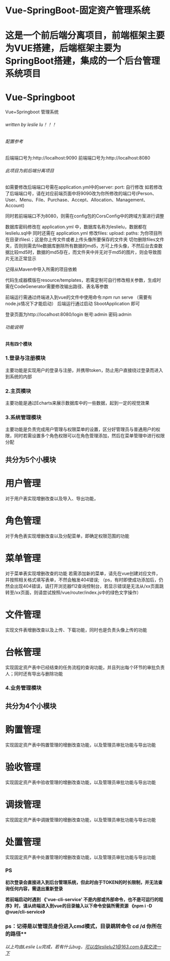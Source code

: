 
# Vue-SpringBoot-固定资产管理系统
这是一个前后端分离项目，前端框架主要为VUE搭建，后端框架主要为SpringBoot搭建，集成的一个后台管理系统项目
=======
# Vue-Springboot
Vue+Springboot 管理系统

###### written by leslie lu！！！

###### 配置参考

后端端口号为:http://localhost:9090
前端端口号为:http://localhost:8080

###### 此项目为前后端分离项目

如需要修改后端端口号需在application.yml中的server: port: 自行修改
如若修改了后端端口号，请在对应前端页面中将9090改为你所修改的端口号(Person、User、Menu、File、Purchase、Accept、Allocation、Management、Account)

同时若前端端口不为8080，则需在config包的CorsConfig中的跨域方案进行调整

数据库密码修改在 application.yml 中，数据库名称为leslielu，数据都在leslielu.sql中
同时还需在  application.yml 修改files: upload: paths: 为你项目所在目录\files\；这是你上传文件或者上传头像所要保存的文件夹
切勿删除files文件夹，否则则需去file数据库删除所有数据的md5，方可上传头像，不然后台去查数据比较md5时，数据的md5存在，而文件夹中并无对于md5的图片，则会导致图片无法正常显示

记得从Maven中导入所需的项目依赖

代码生成器模版在resource/templates，若需定制可自行修改相关参数，生成时需在CodeGenerator需要修改输出路径、表名等参数

前端运行需通过终端进入到vue的文件中使用命令:npm run serve （需要有node.js情况下才能启动）
后端运行通过启动 SbootApplication 即可

登录页面为http://localhost:8080/login
帐号:admin    密码:admin

###### 功能说明

#### 共有四个模块
### 1.登录与注册模块
主要功能是实现用户的登录与注册，并携带token，防止用户直接绕过登录而进入到系统的内部

### 2.主页模块
主要功能是通过Echarts来展示数据库中的一些数据，起到一定的视觉效果

### 3.系统管理模块
主要功能是负责完成用户管理与权限菜单的设置，区分好管理员与普通用户的权限，同时若需设置多个角色权限可以在角色管理添加，然后在菜单管理中进行权限分配

## 共分为5个小模块
# 用户管理
对于用户表实现增删改查以及导入、导出功能，
# 角色管理
对于角色表实现增删改查以及分配菜单，即确定权限范围的功能
# 菜单管理
对于菜单表实现增删改查的功能
若需添加新的菜单，请先在vue创建对应文件，并按照相关格式填写表单，不然会触发404错误;
（ps，有时即使成功添加后，仍然会出现404错误，请打开浏览器f12查询控制台，若显示错误是无法从/xx页面跳转至/xx页面，则请尝试按照/vue/router/index.js中的绿色文字操作）
# 文件管理
实现文件表增删改查以及上传、下载功能，同时也是负责头像上传的功能
# 台帐管理
实现固定资产表中已经结束的任务流程的查询功能，并且列出每个环节的审批负责人；同时还有导出与删除功能

### 4.业务管理模块

## 共分为4个小模块
# 购置管理
实现固定资产表中购置管理的增删改查功能，以及管理员审批功能与导出功能
# 验收管理
实现固定资产表中验收管理的增删改查功能，以及管理员审批功能与导出功能
# 调拨管理
实现固定资产表中调拨管理的增删改查功能，以及管理员审批功能与导出功能
# 处置管理
实现固定资产表中处置管理的增删改查功能，以及管理员审批功能与导出功能


### PS
**初次登录会直接进入到后台管理系统，但此时由于TOKEN的时长限制，并无法查询任何内容，需退出重新登录**

**若前端启动时遇到 《'vue-cli-service' 不是内部或外部命令，也不是可运行的程序》时，请从终端进入到vue的目录输入以下命令安装所需资源 《npm i -D @vue/cli-service》**
### ps：记得是以管理员身份进入cmd模式，目录跳转命令 cd /d 你所在的路径**

###### 以上均由Leslie Lu完成，若有什么bug，可以在leslielu21@163.com与我交流一下